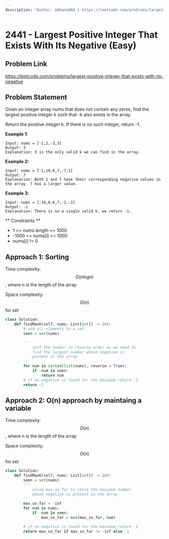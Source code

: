 ```yaml
---
description: "Author: @dhanu084 | https://leetcode.com/problems/largest-positive-integer-that-exists-with-its-negative/"
---
```


# 2441 - Largest Positive Integer That Exists With Its Negative (Easy)

## Problem Link

https://leetcode.com/problems/largest-positive-integer-that-exists-with-its-negative

## Problem Statement

Given an integer array nums that does not contain any zeros, find the largest positive integer k such that -k also exists in the array.

Return the positive integer k. If there is no such integer, return -1.

**Example 1:**

```
Input: nums = [-1,2,-3,3]
Output: 3
Explanation: 3 is the only valid k we can find in the array.
```

**Example 2:**

```
Input: nums = [-1,10,6,7,-7,1]
Output: 7
Explanation: Both 1 and 7 have their corresponding negative values in the array. 7 has a larger value.
```

**Example 3:**

```
Input: nums = [-10,8,6,7,-2,-3]
Output: -1
Explanation: There is no a single valid k, we return -1.
```

** Constraints **

- 1 <= nums.length <= 1000
- -1000 <= nums[i] <= 1000
- nums[i] != 0

## Approach 1: Sorting

Time complexity: $$O(n log n)$$, where n is the length of the array

Space complexity: $$O(n)$$ for set

<Tabs>
<TabItem value="py" label="Python">
<SolutionAuthor name="@dhanu084" />

```py
class Solution:
    def findMaxK(self, nums: List[int]) -> int:
        # add all elements to a set
        seen = set(nums)

        '''
            sort the number in reverse order as we need to
            find the largest number whose negative is
            present in the array
        '''
        for num in sorted(list(nums), reverse = True):
            if -num in seen:
                return num
        # if no negative is found for the maximum return -1
        return -1
```

</TabItem>
</Tabs>

## Approach 2: O(n) approach by maintaing a variable

Time complexity: $$O(n)$$, where n is the length of the array

Space complexity: $$O(n)$$ for set

<Tabs>
<TabItem value="py" label="Python">
<SolutionAuthor name="@dhanu084" />

```py
class Solution:
    def findMaxK(self, nums: List[int]) -> int:
        seen = set(nums)
        '''
            using max_so_far to store the maximum number
            whose negative is present in the array
        '''
        max_so_far = -inf
        for num in nums:
            if -num in seen:
                max_so_far = max(max_so_far, num)

        # if no negative is found for the maximum return -1
        return max_so_far if max_so_far != -inf else -1
```

</TabItem>
</Tabs>
